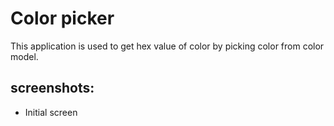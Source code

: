 # Color picker
This application is used to get hex value of color by picking color from color model.
## screenshots:
- Initial screen

